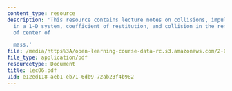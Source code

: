 ```yaml
---
content_type: resource
description: 'This resource contains lecture notes on collisions, impulses, collisions
  in a 1-D system, coefficient of restitution, and collision in the reference frame
  of center of

  mass.'
file: /media/https%3A/open-learning-course-data-rc.s3.amazonaws.com/2-003j-dynamics-and-control-i-spring-2007/e12ed118aeb1eb716db972ab23f4b982_lec06.pdf
file_type: application/pdf
resourcetype: Document
title: lec06.pdf
uid: e12ed118-aeb1-eb71-6db9-72ab23f4b982
---
```

